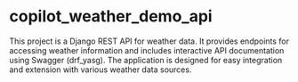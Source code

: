 # copilot_weather_demo_api

This project is a Django REST API for weather data.
It provides endpoints for accessing weather information and includes interactive API documentation using Swagger (drf_yasg).
The application is designed for easy integration and extension with various weather data sources.
